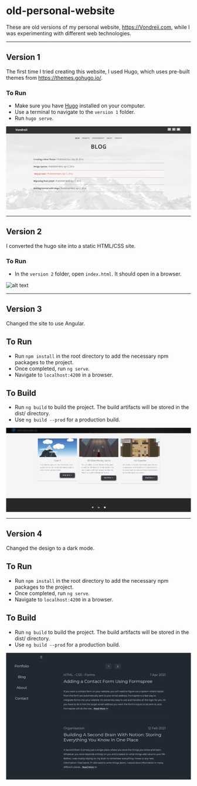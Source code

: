 # old-personal-website
These are old versions of my personal website, https://Vondreii.com, while I was experimenting with different web technologies.

<hr>

## Version 1

The first time I tried creating this website, I used Hugo, which uses pre-built themes from https://themes.gohugo.io/.

### To Run

* Make sure you have [Hugo](https://gohugo.io/getting-started/installing/) installed on your computer. 
* Use a terminal to navigate to the `version 1` folder.
* Run `hugo serve`.

![alt text](images/v1.PNG)

<hr>

## Version 2

I converted the hugo site into a static HTML/CSS site.

### To Run

* In the `version 2` folder, open `index.html`. It should open in a browser.

![alt text](images/v2.PNG)

<hr>

## Version 3

Changed the site to use Angular.

## To Run

* Run `npm install` in the root directory to add the necessary npm packages to the project.
* Once completed, run `ng serve`.
* Navigate to `localhost:4200` in a browser.

## To Build

* Run `ng build` to build the project. The build artifacts will be stored in the dist/ directory. 
* Use `ng build --prod` for a production build.

![alt text](images/v3.PNG)

<hr>

## Version 4

Changed the design to a dark mode.

## To Run

* Run `npm install` in the root directory to add the necessary npm packages to the project.
* Once completed, run `ng serve`.
* Navigate to `localhost:4200` in a browser.

## To Build

* Run `ng build` to build the project. The build artifacts will be stored in the dist/ directory. 
* Use `ng build --prod` for a production build.

![alt text](images/v4.jpg)
